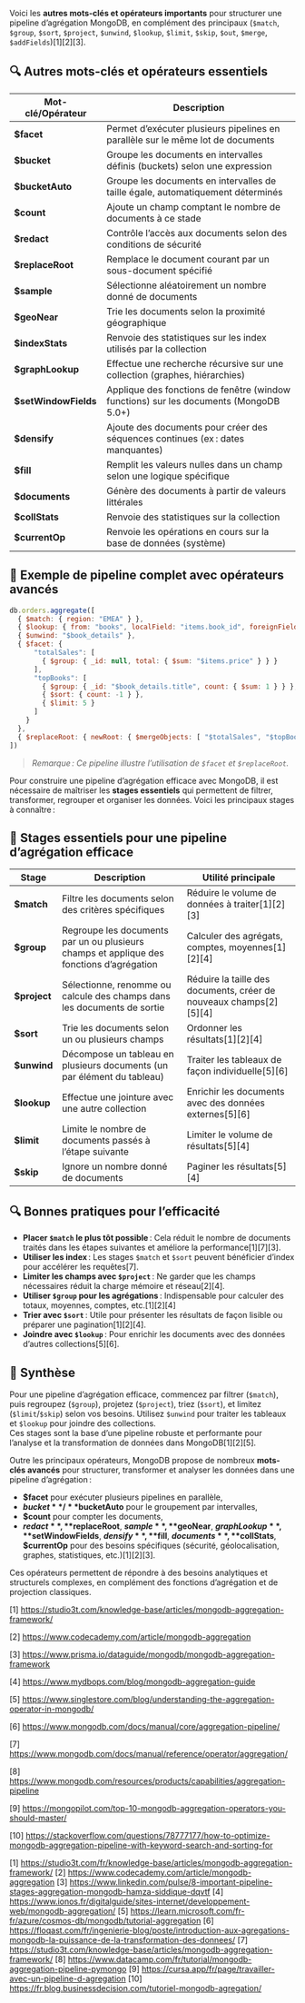 Voici les **autres mots-clés et opérateurs importants** pour structurer une pipeline d’agrégation MongoDB, en complément des principaux (`$match`, `$group`, `$sort`, `$project`, `$unwind`, `$lookup`, `$limit`, `$skip`, `$out`, `$merge`, `$addFields`)[1][2][3].

## 🔍 Autres mots-clés et opérateurs essentiels

| Mot-clé/Opérateur      | Description                                                                                           |
|------------------------|-------------------------------------------------------------------------------------------------------|
| **$facet**             | Permet d’exécuter plusieurs pipelines en parallèle sur le même lot de documents                       |
| **$bucket**            | Groupe les documents en intervalles définis (buckets) selon une expression                            |
| **$bucketAuto**        | Groupe les documents en intervalles de taille égale, automatiquement déterminés                       |
| **$count**             | Ajoute un champ comptant le nombre de documents à ce stade                                            |
| **$redact**            | Contrôle l’accès aux documents selon des conditions de sécurité                                       |
| **$replaceRoot**       | Remplace le document courant par un sous-document spécifié                                            |
| **$sample**            | Sélectionne aléatoirement un nombre donné de documents                                                |
| **$geoNear**           | Trie les documents selon la proximité géographique                                                    |
| **$indexStats**        | Renvoie des statistiques sur les index utilisés par la collection                                     |
| **$graphLookup**       | Effectue une recherche récursive sur une collection (graphes, hiérarchies)                            |
| **$setWindowFields**   | Applique des fonctions de fenêtre (window functions) sur les documents (MongoDB 5.0+)                 |
| **$densify**           | Ajoute des documents pour créer des séquences continues (ex : dates manquantes)                       |
| **$fill**              | Remplit les valeurs nulles dans un champ selon une logique spécifique                                 |
| **$documents**         | Génère des documents à partir de valeurs littérales                                                   |
| **$collStats**         | Renvoie des statistiques sur la collection                                                            |
| **$currentOp**         | Renvoie les opérations en cours sur la base de données (système)                                      |

## 🧩 Exemple de pipeline complet avec opérateurs avancés

```javascript
db.orders.aggregate([
  { $match: { region: "EMEA" } },
  { $lookup: { from: "books", localField: "items.book_id", foreignField: "_id", as: "book_details" } },
  { $unwind: "$book_details" },
  { $facet: {
      "totalSales": [
        { $group: { _id: null, total: { $sum: "$items.price" } } }
      ],
      "topBooks": [
        { $group: { _id: "$book_details.title", count: { $sum: 1 } } },
        { $sort: { count: -1 } },
        { $limit: 5 }
      ]
    }
  },
  { $replaceRoot: { newRoot: { $mergeObjects: [ "$totalSales", "$topBooks" ] } } }
])
```
> *Remarque : Ce pipeline illustre l’utilisation de `$facet` et `$replaceRoot`.*

Pour construire une pipeline d’agrégation efficace avec MongoDB, il est nécessaire de maîtriser les **stages essentiels** qui permettent de filtrer, transformer, regrouper et organiser les données. Voici les principaux stages à connaître :

## 🧩 Stages essentiels pour une pipeline d’agrégation efficace

| Stage           | Description                                                                                         | Utilité principale                       |
|-----------------|-----------------------------------------------------------------------------------------------------|------------------------------------------|
| **$match**      | Filtre les documents selon des critères spécifiques                                                 | Réduire le volume de données à traiter[1][2][3] |
| **$group**      | Regroupe les documents par un ou plusieurs champs et applique des fonctions d’agrégation            | Calculer des agrégats, comptes, moyennes[1][2][4] |
| **$project**    | Sélectionne, renomme ou calcule des champs dans les documents de sortie                             | Réduire la taille des documents, créer de nouveaux champs[2][5][4] |
| **$sort**       | Trie les documents selon un ou plusieurs champs                                                     | Ordonner les résultats[1][2][4]          |
| **$unwind**     | Décompose un tableau en plusieurs documents (un par élément du tableau)                             | Traiter les tableaux de façon individuelle[5][6] |
| **$lookup**     | Effectue une jointure avec une autre collection                                                     | Enrichir les documents avec des données externes[5][6] |
| **$limit**      | Limite le nombre de documents passés à l’étape suivante                                             | Limiter le volume de résultats[5][4]     |
| **$skip**       | Ignore un nombre donné de documents                                                                 | Paginer les résultats[5][4]              |

## 🔍 Bonnes pratiques pour l’efficacité

- **Placer `$match` le plus tôt possible** : Cela réduit le nombre de documents traités dans les étapes suivantes et améliore la performance[1][7][3].
- **Utiliser les index** : Les stages `$match` et `$sort` peuvent bénéficier d’index pour accélérer les requêtes[7].
- **Limiter les champs avec `$project`** : Ne garder que les champs nécessaires réduit la charge mémoire et réseau[2][4].
- **Utiliser `$group` pour les agrégations** : Indispensable pour calculer des totaux, moyennes, comptes, etc.[1][2][4]
- **Trier avec `$sort`** : Utile pour présenter les résultats de façon lisible ou préparer une pagination[1][2][4].
- **Joindre avec `$lookup`** : Pour enrichir les documents avec des données d’autres collections[5][6].

## 📝 Synthèse

Pour une pipeline d’agrégation efficace, commencez par filtrer (`$match`), puis regroupez (`$group`), projetez (`$project`), triez (`$sort`), et limitez (`$limit`/`$skip`) selon vos besoins. Utilisez `$unwind` pour traiter les tableaux et `$lookup` pour joindre des collections.  
Ces stages sont la base d’une pipeline robuste et performante pour l’analyse et la transformation de données dans MongoDB[1][2][5].

Outre les principaux opérateurs, MongoDB propose de nombreux **mots-clés avancés** pour structurer, transformer et analyser les données dans une pipeline d’agrégation :  
- **$facet** pour exécuter plusieurs pipelines en parallèle,  
- **$bucket**/**$bucketAuto** pour le groupement par intervalles,  
- **$count** pour compter les documents,  
- **$redact**, **$replaceRoot**, **$sample**, **$geoNear**, **$graphLookup**, **$setWindowFields**, **$densify**, **$fill**, **$documents**, **$collStats**, **$currentOp** pour des besoins spécifiques (sécurité, géolocalisation, graphes, statistiques, etc.)[1][2][3].

Ces opérateurs permettent de répondre à des besoins analytiques et structurels complexes, en complément des fonctions d’agrégation et de projection classiques.

[1] https://studio3t.com/knowledge-base/articles/mongodb-aggregation-framework/

[2] https://www.codecademy.com/article/mongodb-aggregation

[3] https://www.prisma.io/dataguide/mongodb/mongodb-aggregation-framework

[4] https://www.mydbops.com/blog/mongodb-aggregation-guide

[5] https://www.singlestore.com/blog/understanding-the-aggregation-operator-in-mongodb/

[6] https://www.mongodb.com/docs/manual/core/aggregation-pipeline/

[7] https://www.mongodb.com/docs/manual/reference/operator/aggregation/

[8] https://www.mongodb.com/resources/products/capabilities/aggregation-pipeline

[9] https://mongopilot.com/top-10-mongodb-aggregation-operators-you-should-master/

[10] https://stackoverflow.com/questions/78777177/how-to-optimize-mongodb-aggregation-pipeline-with-keyword-search-and-sorting-for




[1] https://studio3t.com/fr/knowledge-base/articles/mongodb-aggregation-framework/
[2] https://www.codecademy.com/article/mongodb-aggregation
[3] https://www.linkedin.com/pulse/8-important-pipeline-stages-aggregation-mongodb-hamza-siddique-dqvtf
[4] https://www.ionos.fr/digitalguide/sites-internet/developpement-web/mongodb-aggregation/
[5] https://learn.microsoft.com/fr-fr/azure/cosmos-db/mongodb/tutorial-aggregation
[6] https://floqast.com/fr/ingenierie-blog/poste/introduction-aux-agregations-mongodb-la-puissance-de-la-transformation-des-donnees/
[7] https://studio3t.com/knowledge-base/articles/mongodb-aggregation-framework/
[8] https://www.datacamp.com/fr/tutorial/mongodb-aggregation-pipeline-pymongo
[9] https://cursa.app/fr/page/travailler-avec-un-pipeline-d-agregation
[10] https://fr.blog.businessdecision.com/tutoriel-mongodb-agregation/